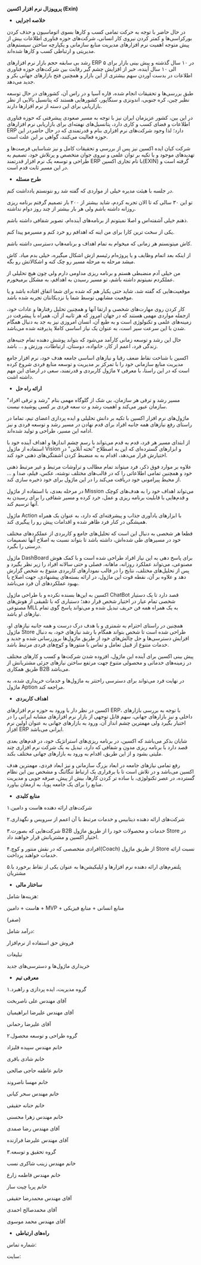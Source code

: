﻿**پروپوزال نرم افزار اکسین (Exin)**

- **خلاصه اجرایی**

در حال حاضر با توجه به حرکت تمامی کسب و کارها بسوی اتوماسیون و حذف کردن بورکراسی‌ها و کمتر کردن نیروی کار انسانی، شرکت‌های حوزه فناوری اطلاعات بیش از پیش متوجه اهمیت نرم‌ افزارهای مدیریت منابع سازمانی و یکپارچه ساختن سیستم‌های مدیریتی و ارتباطی کسب و کارها شده‌اند.

رشد بی سابقه حجم بازار نرم‌ افزارهای ERP در ۱۰ سال گذشته و پیش بینی بازار برای ۵ الی ۱۰ سال آینده، خبر از افزایش چشم گیر رقابت بین شرکت‌های حوزه فناوری اطلاعات در بدست آوردن سهم بیشتری از این بازار و همچنین فتح بازارهای جهانی بکر و جدید می‌دهد.

طبق بررسی‌ها و تحقیقات انجام شده، قاره آسیا و در راس آن، کشورهای در حال توسعه نظیر چین، کره جنوبی، اندونزی و سنگاپور، کشورهایی هستند  که پتانسیل بالایی از نظر بازاریابی برای این دسته از نرم‌ افزارها دارند.

در این بین، کشور عزیزمان ایران نیز با توجه به مسیر صعودی پیشرفتی که حوزه فناوری اطلاعات و فضای کسب و کاری دارد، پتانسیل‌های نهفته‌ای برای بازاریابی نرم افزارهای ERP دارد؛ لذا وجود شرکت‌های نرم افزاری بنام و قدرتمندی که در حال حاضردر این حوزه فعالیت می‌کنند، گواهی بر این علت است.

شرکت کیان ایده اکسین نیز پس از بررسی و تحقیقات کامل و نیز شناسایی فرصت‌ها و تهدیدهای موجود و با تکیه بر توان علمی و نیروی جوان متخصص و پرتلاش خود، تصمیم به طراحی و توسعه یک نرم افزار قدرتمند ERP با نام تجاری اکسین(EXIN) گرفته است و در این مسیر ثابت قدم است.

- **طرح مسئله**

در جلسه با هیئت مدیره خیلی از مواردی که گفته شد رو نتونستم یادداشت کنم.

تو این ۳۰ سالی که تا الان تجربه کردم، شاید بیشتر از ۲۰۰ بار تصمیم گرفتم برنامه ریزی روزانه داشته باشم ولی هر بار بیشتر از چند روز دوام نداشته.

ذهنم خیلی آشفته‌اس و اصلا نمیتونم از برنامه‌های آینده‌ام، تصویر شفافی داشته باشم.

یکی از سخت ترین کارا برای من اینه که اهدافم رو خرد کنم و مسیرمو پیدا کنم.

کاش میتونستم هر زمانی که میخوام به تمام اهداف و برنامه‌هاپ دسترسی داشته باشم.

از اینکه بعد اتمام وظایف و یا پروژه‌ام رئیسم ازش اشکال میگیره، خیلی بدم میاد. کاش میشد مرحله به مرحله مسیر رو چک کنه و اشکالاتش رو بگه.

من خیلی آدم منضبطی هستم و برنامه ریزی مداومی دارم ولی چون هیچ تحلیلی از عملکردم نمیتونم داشته باشم، تو مسیر رسیدن به اهدافم، به مشکل برمیخورم.

موقعیت‌هایی که گفته شد، شاید حتی یکبار هم که شده برای شما اتفاق افتاده باشد و یا موقعیت مشابهی توسط شما یا نزدیکانتان تجربه شده باشد.

کار کردن روی مهارت‌های شخصی و ارتقا آنها و همچنین تحلیل رفتارها و عادات خود، ازجمله مواردی مهمی هستند که در جهان امروز که هر ثانیه از آن، همراه با پیشرفت‌ در زمینه‌های علمی و تکنولوژی است و به طبع آن، انسان امروزی نیز به جد به دنبال همگام شدن با این سرعت سیر است، به عنوان یک نیاز اساسی کاملا پذیرفته شده می‌‌باشد.

حال این رشد و توسعه زمانی کارآمد می‌شود که بتواند پوشش دهنده تمام جنبه‌های زندگی فرد، اعمم از کار، خانواده، دوستان، ارتباطات، ورزش و ... باشد.

اکسین با شناخت نقاط ضعف رقبا و نیازهای اساسی جامعه هدف خود، نرم افزار جامع مدیریت منابع سازمانی خود را با تمرکز بر مدیریت و توسعه منابع فردی شروع کرده است که در این راستا، با معرفی ۷ ماژول کاربردی و قدرتمند، سعی در ارضای این مهم داشته اشت.

- **ارائه راه حل**

مسیر رشد و ترقی هر سازمان، بی شک از گلوگاه مهمی بنام "رشد و ترقی افراد" سازمان عبور می‌کند و اهمیت رشد و ت سعه فردی بر کسی پوشیده نیست.

ماژول‌های نرم افزار اکسین با تکیه بر دانش تحلیلی و ایده پردازی اعضای تیم، تماما در راستای رفع نیازهای همه جانبه افراد برای قدم نهادن در مسیر رشد و توسعه فردی و نیز ادامه این مسیر، طراحی و تولید شده‌اند.

از ابتدای مسیر هر فرد، قدم به قدم می‌تواند با رسم چشم اندازها و اهداف آینده خود با استفاده از ماژول Vision و ابزارهای گسترده‌ای که این به اصطلاح "تخته آنلاین" در اختیارش قرار می‌دهد، اقدام به به منضبط کردن آشفتگی‌های ذهنی خود کند.

علاوه بر موارد فوق‌ ذکر، فرد میتواند تمام مطالب و تراوشات مرتبط و غیر مرتبط ذهنی خود و همچنین تمامی اطلاعاتی را که در قالب‌های مختلف نوشته، عکس، فیلم، صدا و ... از محیط پیرامونی خود دریافت می‌کند را در این ماژول برای خود ذخیره سازی کند.

در مرحله بعدی، با استفاده از ماژول Mission می‌تواند اهداف خود را به هدف‌های کوچک و قدم‌هایی با قابلیت برنامه ریزی و عمل، خرد کرده و مسیر شفافی را برای رسیدن به آنها ترسیم کند.

ماژول Action با ابزارهای یادآوری جذاب و پیشرفته‌ای که دارد، به عنوان یک همراه همیشگی در کنار فرد ظاهر شده و اقدامات پیش رو را پیگیری کند.

قطعا هر شخصی به دنبال این است که تحلیل‌های جامع و کاربردی از عملکردهای مختلف خود در مسیرهای طی شده‌اش، داشته باشد تا بتواند نسبت به اصلاح آنها تصمیمات درستی را بگیرد.

ماژول DashBoard برای پاسخ دهی به این نیاز افراد طراحی شده است و با کمک هوش مصنوعی، می‌تواند عملکرد روزانه، ماهانه، فصلی و حتی سالانه افراد را زیر نظر بگیرد و پس از تحلیل‌های مختلف، نتایج را در قالب نمودارهای کاربردی متنوع به شخص گزارش دهد و علاوه بر آن، نقطه قوت این ماژول، در ارائه بسته‌های پیشنهادی، جهت اصلاح یا بهبود عملکردهای آن فرد می‌باشد.

اکسین به این‌ها بسنده نکرده و با طراحی ماژول ChatBot قصد دارد تا یک دستیار شخصی تمام عیار در اختیار شخص قرار دهد؛ دستیاری که با تلفیقی از هوش‌های مصنوعی MLL به یک همراه همه فن حریف تبدیل شده و می‌تواند پاسخ گوی تمام نیازهای او باشد.

همچنین در راستای احترام به شمتری و با هدف درک درست و همه جانبه نیازهای او، ماژول Store طراحی شده است تا شخص بتواند همگام با رشد نیازهای خود، به دنبال افزایش دسترسی‌ها و حل چالش‌های خود از طریق ماژول‌ها بروزرسانی شده و جدید و خدمات متنوع از قبیل تعامل و تماس با منتورها و کوچ‌های فردی مرتبط باشد.

پیش بینی اکسین برای آینده این ماژول، افزوده شدن شرکت‌ها و کسب و کارهای مختلف در زمینه‌های خدماتی و محصولی متنوع جهت مرتفع ساختن نیازهای جزئی مشتریانش از طریق همکاری B2B می‌باشد.

در نهایت فرد می‌تواند برای دسترسی راحتتر به ماژول‌ها و خدمات خریداری شده، به ماژول Aption مراجعه کند.

- **اهداف کاربردی**

اکسین در نظر دار با ورود به حوزه نرم افزارهای ERP، با توجه به بررسی بازارهای داخلی و نیز بازارهای جهانی، سهم قابل توجهی از بازار نرم‌ افزارهای مشابه ایرانی را در اختیار بگیرد ولی مهمترین چشم انداز آن، ورود به بازارهای جهانی به عنوان اولین نرم افزار ERP ایرانی می‌باشد.

شایان بذکر می‌باشد که اکسین، در برنامه ریزی‌های استراتژیک خود، در قدم‌های بعدی قصد دارد با برنامه ریزی مدون و شفافی که دارد، تبدیل به یک شرکت نرم افزاری چند ملیتی بشود و از این طریق، اقدام به ورود به بازارهای جهانی مختلف بکند.

رفع تمامی نیازهای جامعه در ابعاد بزرگ سازمانی و نیز ابعاد فردی، مهمترین هدف اکسین می‌باشد و در تلاش است تا با برقراری یک ارتباط تنگاتنگ و مشخص بین این نظام گسترده، در عصر تکنولوژی، با ساده تر کردن کارها، بیش از پیش، صرفه جویی و مدیریت منابع را برای یک جامعه پویا، به ارمغان بیاورد.

- **منابع کلیدی**

۱.شرکت‌های ارائه دهنده هاست و دامین

۲.شرکت‌های ارائه دهنده دیتابیس و خدمات مرتبط با آن اعمم از سرویس و نگهداری

۳.شرکت‌هایی که بصورت B2B خدمات و محصولات خود را از طریق ماژول Store در اختیار اکسین و مشتریانش قرار خواهند داد.

۴.افرادی متخصصی که در نقش منتور و کوچ(Coach) از طریق ماژول Store نسبت ارائه خدمات خواهند پرداخت.

۵.پلتفرم‌های ارائه دهنده نرم افزارها و اپلیکیشن‌ها به عنوان یکی از نقاط برخورد با مشتریان 

- **ساختار مالی**

هزینه‌ها شامل:

هاست + دامین + MVP + منابع انسانی + منابع فیزیکی

(صفر)

درآمد شامل:

فروش حق استفاده از نرم‌افزار

تبلیغات

خریداری ماژول‌ها و دسترسی‌های جدید

- **معرفی تیم**

۱.گروه مدیریت، ایده پردازی و راهبرد 

آقای مهندس علی ناصربخت

آقای مهندس علیرضا ابراهیمیان

آقای علیرضا رحمانی

۲.گروه طراحی و توسعه محصول

خانم مهندس سپیده قلیزاد

خانم شادی باقری

خانم عاطفه حاجی صالحی

خانم مهسا ناصروند

خانم مهندس سحر کیانی

خانم حنانه حقیقی

خانم مهندس زهرا محسنی

آقای مهندس رضا صمدی

آقای مهندس علیرضا فرازنده

۳.گروه تحقیق و توسعه

خانم مهندس زینب شاکری نسب

خانم مهندس فاطمه زارع

خانم پریا چیت ساز

آقای مهندس محمدرضا حقیقی

آقای محمدصالح احمدی

آقای مهندس محمد موسوی

- **راه‌های ارتباطی**

شماره تماس:

سایت:

